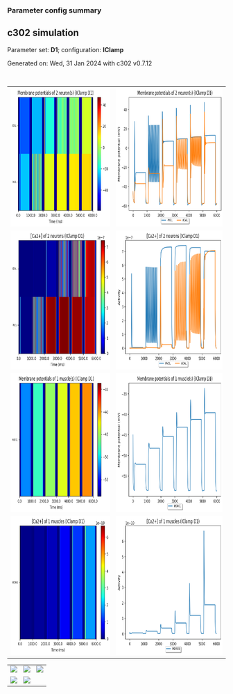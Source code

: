 ### Parameter config summary 
<h2>c302 simulation</h2>
<p>Parameter set: <b>D1</b>; configuration: <b>IClamp</b></p>
<p>Generated on: Wed, 31 Jan 2024 with c302 v0.7.12</p><br/>
<table>

<tr>
  <td><a href="images/neurons_D1_IClamp.png"><img alt=" " src="images/neurons_D1_IClamp.png" height="320"/></a></td>
  <td><a href="images/traces_neuron_IClamp_D1.png"><img alt=" " src="images/traces_neuron_IClamp_D1.png" height="320"/></a></td>
</tr>

<tr>
  <td><a href="images/neuron_activity_D1_IClamp.png"><img alt=" " src="images/neuron_activity_D1_IClamp.png" height="320"/></a></td>
  <td><a href="images/traces_neuron_activity_IClamp_D1.png"><img alt=" " src="images/traces_neuron_activity_IClamp_D1.png" height="320"/></a></td>
</tr>

<tr>
  <td><a href="images/muscles_D1_IClamp.png"><img alt=" " src="images/muscles_D1_IClamp.png" height="320"/></a></td>
  <td><a href="images/traces_muscles_IClamp_D1.png"><img alt=" " src="images/traces_muscles_IClamp_D1.png" height="320"/></a></td>
</tr>

<tr>
  <td><a href="images/muscle_activity_D1_IClamp.png"><img alt=" " src="images/muscle_activity_D1_IClamp.png" height="320"/></a></td>
  <td><a href="images/traces_muscles_activity_IClamp_D1.png"><img alt=" " src="images/traces_muscles_activity_IClamp_D1.png" height="320"/></a></td>
</tr>
</table>
<table>

<tr><td><a href="images/c302_D1_IClamp_exc_to_neurons.png"><img alt=" " src="images/c302_D1_IClamp_exc_to_neurons.png" height="320"/></a></td>

  <td><a href="images/c302_D1_IClamp_inh_to_neurons.png"><img alt=" " src="images/c302_D1_IClamp_inh_to_neurons.png" height="320"/></a></td>

  <td><a href="images/c302_D1_IClamp_elec_neurons_neurons.png"><img alt=" " src="images/c302_D1_IClamp_elec_neurons_neurons.png" height="320"/></a></td></tr>

<tr><td><a href="images/c302_D1_IClamp_exc_to_muscles.png"><img alt=" " src="images/c302_D1_IClamp_exc_to_muscles.png" height="320"/></a></td>

  <td><a href="images/c302_D1_IClamp_inh_to_muscles.png"><img alt=" " src="images/c302_D1_IClamp_inh_to_muscles.png" height="320"/></a></td></tr>
</table>
